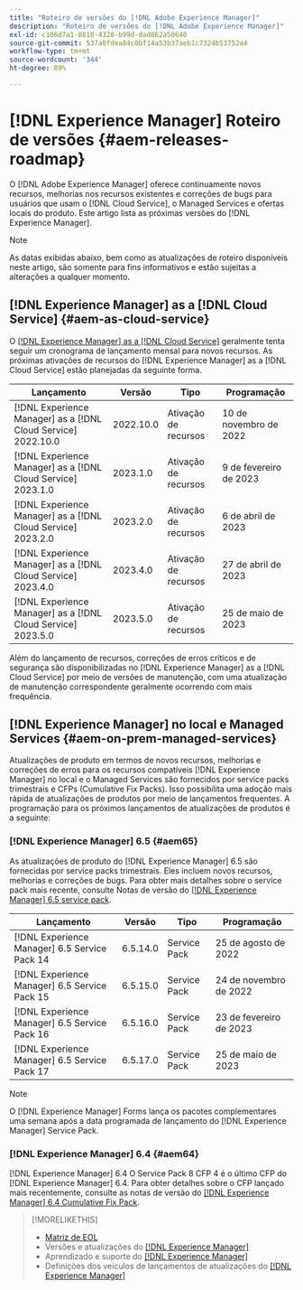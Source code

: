 ```yaml
---
title: "Roteiro de versões do [!DNL Adobe Experience Manager]"
description: "Roteiro de versões do [!DNL Adobe Experience Manager]"
exl-id: c106d7a1-8810-4328-b99d-dad862a50640
source-git-commit: 537a8fdea84c0bf14a53b37aeb1c7324b53752a4
workflow-type: tm+mt
source-wordcount: '344'
ht-degree: 89%

---
```


# [!DNL Experience Manager] Roteiro de versões {#aem-releases-roadmap}

O [!DNL Adobe Experience Manager] oferece continuamente novos recursos, melhorias nos recursos existentes e correções de bugs para usuários que usam o [!DNL Cloud Service], o Managed Services e ofertas locais do produto. Este artigo lista as próximas versões do [!DNL Experience Manager].

>[!NOTE]
>
>As datas exibidas abaixo, bem como as atualizações de roteiro disponíveis neste artigo, são somente para fins informativos e estão sujeitas a alterações a qualquer momento.

## [!DNL Experience Manager] as a [!DNL Cloud Service] {#aem-as-cloud-service}

O [[!DNL Experience Manager] as a [!DNL Cloud Service]](https://experienceleague.adobe.com/docs/experience-manager-cloud-service/content/release-notes/home.html?lang=pt-BR) geralmente tenta seguir um cronograma de lançamento mensal para novos recursos. As próximas ativações de recursos do [!DNL Experience Manager] as a [!DNL Cloud Service] estão planejadas da seguinte forma.

| Lançamento | Versão | Tipo | Programação |
|---|---|---|---|
| [!DNL Experience Manager] as a [!DNL Cloud Service] 2022.10.0 | 2022.10.0 | Ativação de recursos | 10 de novembro de 2022 |
| [!DNL Experience Manager] as a [!DNL Cloud Service] 2023.1.0 | 2023.1.0 | Ativação de recursos | 9 de fevereiro de 2023 |
| [!DNL Experience Manager] as a [!DNL Cloud Service] 2023.2.0 | 2023.2.0 | Ativação de recursos | 6 de abril de 2023 |
| [!DNL Experience Manager] as a [!DNL Cloud Service] 2023.4.0 | 2023.4.0 | Ativação de recursos | 27 de abril de 2023 |
| [!DNL Experience Manager] as a [!DNL Cloud Service] 2023.5.0 | 2023.5.0 | Ativação de recursos | 25 de maio de 2023 |

Além do lançamento de recursos, correções de erros críticos e de segurança são disponibilizadas no [!DNL Experience Manager] as a [!DNL Cloud Service] por meio de versões de manutenção, com uma atualização de manutenção correspondente geralmente ocorrendo com mais frequência.

## [!DNL Experience Manager] no local e Managed Services {#aem-on-prem-managed-services}

Atualizações de produto em termos de novos recursos, melhorias e correções de erros para os recursos compatíveis [!DNL Experience Manager] no local e o Managed Services são fornecidos por service packs trimestrais e CFPs (Cumulative Fix Packs). Isso possibilita uma adoção mais rápida de atualizações de produtos por meio de lançamentos frequentes. A programação para os próximos lançamentos de atualizações de produtos é a seguinte:

### [!DNL Experience Manager] 6.5 {#aem65}

As atualizações de produto do [!DNL Experience Manager] 6.5 são fornecidas por service packs trimestrais. Eles incluem novos recursos, melhorias e correções de bugs. Para obter mais detalhes sobre o service pack mais recente, consulte Notas de versão do [[!DNL Experience Manager] 6.5 service pack](https://experienceleague.adobe.com/docs/experience-manager-65/release-notes/release-notes.html?lang=pt-BR).

| Lançamento | Versão | Tipo | Programação |
|---|---|---|---|
| [!DNL Experience Manager] 6.5 Service Pack 14 | 6.5.14.0 | Service Pack | 25 de agosto de 2022 |
| [!DNL Experience Manager] 6.5 Service Pack 15 | 6.5.15.0 | Service Pack | 24 de novembro de 2022 |
| [!DNL Experience Manager] 6.5 Service Pack 16 | 6.5.16.0 | Service Pack | 23 de fevereiro de 2023 |
| [!DNL Experience Manager] 6.5 Service Pack 17 | 6.5.17.0 | Service Pack | 25 de maio de 2023 |

>[!NOTE]
>
>O [!DNL Experience Manager] Forms lança os pacotes complementares uma semana após a data programada de lançamento do [!DNL Experience Manager] Service Pack.

### [!DNL Experience Manager] 6.4 {#aem64}

[!DNL Experience Manager] 6.4 O Service Pack 8 CFP 4 é o último CFP do [!DNL Experience Manager] 6.4. Para obter detalhes sobre o CFP lançado mais recentemente, consulte as notas de versão do [[!DNL Experience Manager] 6.4 Cumulative Fix Pack](https://experienceleague.adobe.com/docs/experience-manager-64/release-notes/cfp-release-notes.html?lang=pt-BR).

>[!MORELIKETHIS]
>
>* [Matriz de EOL](https://helpx.adobe.com/br/support/programs/eol-matrix.html)
>* Versões e atualizações do [[!DNL Experience Manager] ](https://experienceleague.adobe.com/docs/experience-manager-release-information/aem-release-updates/aem-releases-updates.html?lang=en)
>* Aprendizado e suporte do [[!DNL Experience Manager] ](https://experienceleague.adobe.com/docs/experience-manager-cloud-service.html?lang=pt-BR)
>* Definições dos veículos de lançamentos de atualizações do [[!DNL Experience Manager] ](/help/update-release-vehicle-definitions.md)

